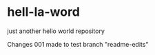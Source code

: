 # hell-la-word
just another hello world repository

Changes 001 made to test branch "readme-edits"

